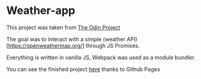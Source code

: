 # Weather-app 

This project was taken from [The Odin Project](https://www.theodinproject.com/dashboard)

The goal was to interact with a simple (weather API)[https://openweathermap.org/] through JS Promises.

Everything is written in vanilla JS, Webpack was used as a module bundler.

You can see the finished project [here](https://sim-frpt.github.io/weather-app/) thanks to Github Pages
